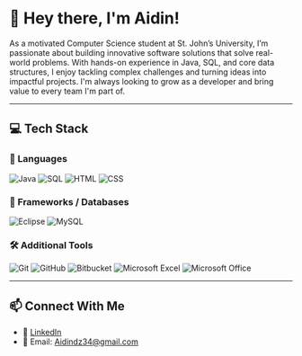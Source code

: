 # 👋 Hey there, I'm Aidin!

As a motivated Computer Science student at St. John’s University, I’m passionate about building innovative software solutions that solve real-world problems. With hands-on experience in Java, SQL, and core data structures, I enjoy tackling complex challenges and turning ideas into impactful projects. I'm always looking to grow as a developer and bring value to every team I'm part of.


---

## 💻 Tech Stack

### 🧠 Languages  
![Java](https://img.shields.io/badge/Java-007396?style=for-the-badge&logo=java&logoColor=white)
![SQL](https://img.shields.io/badge/SQL-003B57?style=for-the-badge&logo=postgresql&logoColor=white)
![HTML](https://img.shields.io/badge/HTML-orange?style=for-the-badge&logo=html5&logoColor=white)
![CSS](https://img.shields.io/badge/CSS-blue?style=for-the-badge&logo=css3&logoColor=white)


### 🔧 Frameworks / Databases  
![Eclipse](https://img.shields.io/badge/Eclipse-2C2255?style=for-the-badge&logo=eclipseide&logoColor=white)
![MySQL](https://img.shields.io/badge/MySQL-4479A1?style=for-the-badge&logo=mysql&logoColor=white)


### 🛠 Additional Tools  
![Git](https://img.shields.io/badge/Git-F05032?style=for-the-badge&logo=git&logoColor=white)
![GitHub](https://img.shields.io/badge/GitHub-181717?style=for-the-badge&logo=github&logoColor=white)
![Bitbucket](https://img.shields.io/badge/Bitbucket-0052CC?style=for-the-badge&logo=bitbucket&logoColor=white)
![Microsoft Excel](https://img.shields.io/badge/Excel-217346?style=for-the-badge&logo=microsoft-excel&logoColor=white)
![Microsoft Office](https://img.shields.io/badge/Microsoft_Office-D83B01?style=for-the-badge&logo=microsoft-office&logoColor=white)


---

## 📫 Connect With Me

- 💼 [LinkedIn](https://www.linkedin.com/in/aidindzaferovic/)  
- 📧 Email: Aidindz34@gmail.com
